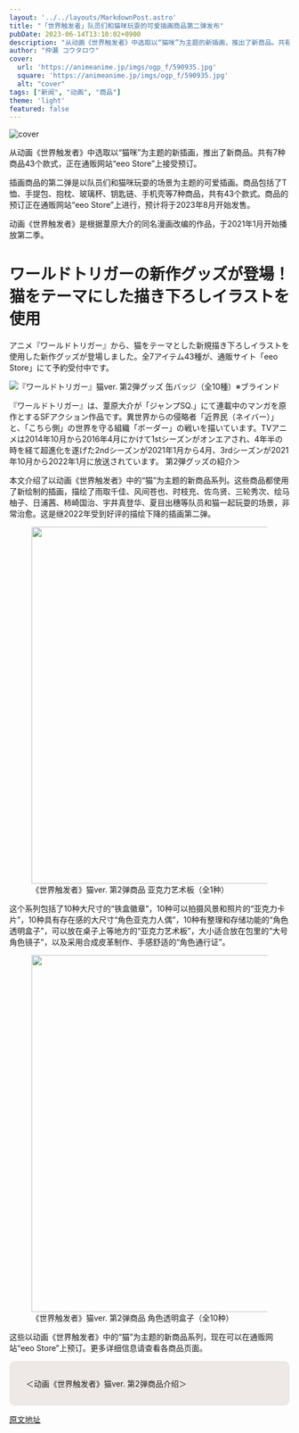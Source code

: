 ```yaml
---
layout: '../../layouts/MarkdownPost.astro'
title: "「世界触发者」队员们和猫咪玩耍的可爱插画商品第二弹发布"
pubDate: 2023-06-14T13:10:02+0900
description: "从动画《世界触发者》中选取以“猫咪”为主题的新插画，推出了新商品。共有7种商品43个款式，正在通贩网站“eeo Store”上接受预订。"
author: "仲瀬 コウタロウ"
cover:
  url: 'https://animeanime.jp/imgs/ogp_f/590935.jpg'
  square: 'https://animeanime.jp/imgs/ogp_f/590935.jpg'
  alt: "cover"
tags: ["新闻", "动画", "商品"]
theme: 'light'
featured: false
---
```


![cover](https://animeanime.jp/imgs/ogp_f/590935.jpg)

从动画《世界触发者》中选取以“猫咪”为主题的新插画，推出了新商品。共有7种商品43个款式，正在通贩网站“eeo Store”上接受预订。

插画商品的第二弹是以队员们和猫咪玩耍的场景为主题的可爱插画。商品包括了T恤、手提包、抱枕、玻璃杯、钥匙链、手机壳等7种商品，共有43个款式。商品的预订正在通贩网站“eeo Store”上进行，预计将于2023年8月开始发售。

动画《世界触发者》是根据葦原大介的同名漫画改编的作品，于2021年1月开始播放第二季。

# ワールドトリガーの新作グッズが登場！猫をテーマにした描き下ろしイラストを使用

アニメ『ワールドトリガー』から、猫をテーマとした新規描き下ろしイラストを使用した新作グッズが登場しました。全7アイテム43種が、通販サイト「eeo Store」にて予約受付中です。

![『ワールドトリガー』猫ver. 第2弾グッズ 缶バッジ（全10種）※ブラインド](https://animeanime.jp/imgs/zoom/590932.jpg)

『ワールドトリガー』は、葦原大介が「ジャンプSQ.」にて連載中のマンガを原作とするSFアクション作品です。異世界からの侵略者「近界民（ネイバー）」と、「こちら側」の世界を守る組織「ボーダー」の戦いを描いています。TVアニメは2014年10月から2016年4月にかけて1stシーズンがオンエアされ、4年半の時を経て超進化を遂げた2ndシーズンが2021年1月から4月、3rdシーズンが2021年10月から2022年1月に放送されています。
第2弾グッズの紹介＞</div><p>本文介绍了以动画《世界触发者》中的“猫”为主题的新商品系列。这些商品都使用了新绘制的插画，描绘了雨取千佳、风间苍也、时枝充、佐鸟贤、三轮秀次、绘马柚子、日浦茜、柿崎国治、宇井真登华、夏目出穗等队员和猫一起玩耍的场景，非常治愈。这是继2022年受到好评的描绘下降的插画第二弹。 </p><figure class="ctms-editor-image"><img src="https://animeanime.jp/imgs/zoom/590934.jpg" class="inline-article-image" width="640" height="640"><figcaption>《世界触发者》猫ver. 第2弹商品 亚克力艺术板（全1种）</figcaption></figure><p>这个系列包括了10种大尺寸的“铁盒徽章”，10种可以拍摄风景和照片的“亚克力卡片”，10种具有存在感的大尺寸“角色亚克力人偶”，10种有整理和存储功能的“角色透明盒子”，可以放在桌子上等地方的“亚克力艺术板”，大小适合放在包里的“大号角色镜子”，以及采用合成皮革制作、手感舒适的“角色通行证”。 </p><figure class="ctms-editor-image"><img src="https://animeanime.jp/imgs/zoom/590938.jpg" class="inline-article-image" width="640" height="640"><figcaption>《世界触发者》猫ver. 第2弹商品 角色透明盒子（全10种）</figcaption></figure><p>这些以动画《世界触发者》中的“猫”为主题的新商品系列，现在可以在通贩网站“eeo Store”上预订。更多详细信息请查看各商品页面。 </p><div style="background-color:#eee9e6; border-radius:10px; padding:30px;">＜动画《世界触发者》猫ver. 第2弹商品介绍＞</div>

  [原文地址](https://animeanime.jp/article/2023/06/14/77911.html)